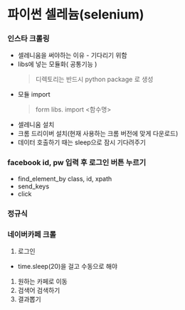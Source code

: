 # 파이썬 셀레늄(selenium)

### 인스타 크롤링
- 셀레니움을 써야하는 이유 - 기다리기 위함
- libs에 넣는 모듈화( 공통기능 )
    > 디렉토리는 반드시 python package 로 생성
- 모듈 import
    > form libs.<modele> import <함수명>  
- 셀레니움 설치
- 크롬 드리이버 설치(현재 사용하는 크롬 버전에 맞게 다운로드)
- 데이터 호출하기 때는 sleep으로 잠시 기다려주기

### facebook id, pw 입력 후 로그인 버튼 누르기
- find_element_by class, id, xpath
- send_keys
- click

### 정규식

### 네이버카페 크롤
1. 로그인
- time.sleep(20)을 걸고 수동으로 해야
1. 원하는 카페로 이동
3. 검색어 검색하기
4. 결과뽑기